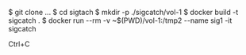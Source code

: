 $ git clone ...
$ cd sigtach
$ mkdir -p  ./sigcatch/vol-1
$ docker build -t sigcatch .
$ docker run  --rm    -v ~$(PWD)/vol-1:/tmp2  --name sig1 -it sigcatch

Ctrl+C



